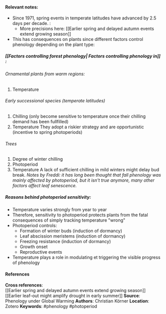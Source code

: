 #### **Relevant notes**:
- Since 1971, spring events in temperate latitudes have advanced by 2.5 days per decade. :
	- More precisions here: [[Earlier spring and delayed autumn events extend growing season]]
- This has consequences on plants since different factors control phenology depending on the plant type: 
##### [[Factors controlling forest phenology| Factors controlling phenology in]] :

###### Ornamental plants from warm regions:
1. Temperature
###### Early successional species (temperate latitudes)
1. Chilling (only become sensitive to temperature once their chilling demand has been fullfilled)
2. Temperature
They adopt a riskier strategy and are opportunistic (incentive to spring photoperiods)
###### Trees
1. Degree of winter chilling
2. Photoperiod
3. Temperature
A lack of sufficient chilling in mild winters might delay bud break. 
*Notes by Freddi: it has long been thought that fall phenology was mainly affected by photoperiod, but it isn't true anymore, many other factors affect leaf senescence.*
##### Reasons behind photoperiod sensitivity:
- Temperature varies strongly from year to year
- Therefore, sensitivity to photoperiod protects plants from the fatal consequences of simply tracking temperature "wrong" 
- Photoperiod controls: 
	- Formation of winter buds (induction of dormancy)
	- Leaf abscission meristems (induction of dormancy)
	- Freezing resistance  (induction of dormancy)
	- Growth onset
	- Reproductive events
- Temperature plays a role in modulating et triggering the visible progress of phenology
#### References
**Cross references**:  
[[Earlier spring and delayed autumn events extend growing season]]
[[Earlier leaf-out might amplify drought in early summer]]
**Source**: Phenology under Global Warming 
**Authors**: Christian Körner
**Location**: Zotero
**Keywords**: #phenology #photoperiod 
